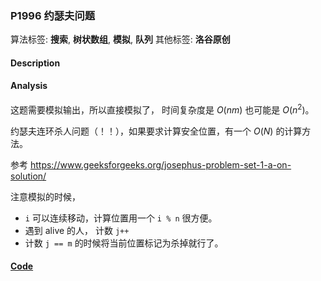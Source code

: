 ### P1996 约瑟夫问题

算法标签: **搜索**, **树状数组**, **模拟**, **队列**
其他标签: **洛谷原创**


#### Description

#### Analysis

这题需要模拟输出，所以直接模拟了， 时间复杂度是 $O(nm)$ 也可能是 $O(n^2)$。

约瑟夫连环杀人问题（！！），如果要求计算安全位置，有一个 $O(N)$ 的计算方法。

参考 https://www.geeksforgeeks.org/josephus-problem-set-1-a-on-solution/

注意模拟的时候， 

- `i` 可以连续移动，计算位置用一个 `i % n` 很方便。
- 遇到 alive 的人， 计数 `j++`
- 计数 `j == m` 的时候将当前位置标记为杀掉就行了。

#### [Code](../cpp/p1996.cpp) 

